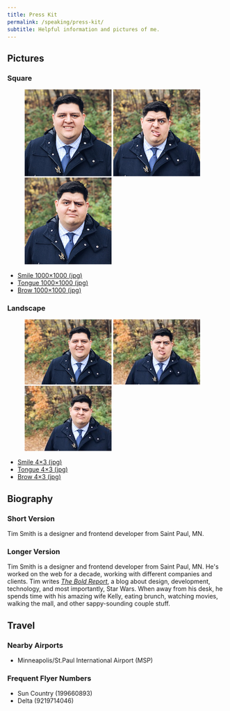 ```yaml
---
title: Press Kit
permalink: /speaking/press-kit/
subtitle: Helpful information and pictures of me.
---
```


## Pictures

### Square

<figure class="press-kit__image-group">
  <img src="/uploads/press-kit/examples/tim-smile-200.jpg" alt="Tim Smith Smile">
  <img src="/uploads/press-kit/examples/tim-tongue-200.jpg" alt="Tim Smith Tongue">
  <img src="/uploads/press-kit/examples/tim-brow-200.jpg" alt="Tim Smith Brow">
</figure>

- [Smile 1000×1000 (jpg)](/uploads/press-kit/photos/tim-smile-1000.jpg)
- [Tongue 1000×1000 (jpg)](/uploads/press-kit/photos/tim-tongue-1000.jpg)
- [Brow 1000×1000 (jpg)](/uploads/press-kit/photos/tim-brow-1000.jpg)

### Landscape

<figure class="press-kit__image-group">
  <img src="/uploads/press-kit/examples/tim-smile-4x3.jpg" alt="Tim Smith Smile">
  <img src="/uploads/press-kit/examples/tim-tongue-4x3.jpg" alt="Tim Smith Tongue">
  <img src="/uploads/press-kit/examples/tim-brow-4x3.jpg" alt="Tim Smith Brow">
</figure>

- [Smile 4×3 (jpg)](/uploads/press-kit/photos/tim-smile-4x3.jpg)
- [Tongue 4×3 (jpg)](/uploads/press-kit/photos/tim-tongue-4x3.jpg)
- [Brow 4×3 (jpg)](/uploads/press-kit/photos/tim-brow-4x3.jpg)

## Biography

### Short Version

Tim Smith is a designer and frontend developer from Saint Paul, MN.

### Longer Version

Tim Smith is a designer and frontend developer from Saint Paul, MN. He's worked on the web for a decade, working with different companies and clients. Tim writes *[The Bold Report](https://theboldreport.net)*, a blog about design, development, technology, and most importantly, Star Wars. When away from his desk, he spends time with his amazing wife Kelly, eating brunch, watching movies, walking the mall, and other sappy-sounding couple stuff.

## Travel

### Nearby Airports

- Minneapolis/St.Paul International Airport (MSP)

### Frequent Flyer Numbers

- Sun Country (199660893)
- Delta (9219714046)
